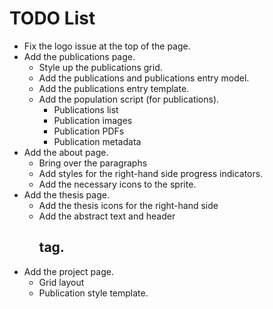 # TODO List

* Fix the logo issue at the top of the page.
* Add the publications page.
    * Style up the publications grid.
    * Add the publications and publications entry model.
    * Add the publications entry template.
    * Add the population script (for publications).
        * Publications list
        * Publication images
        * Publication PDFs
        * Publication metadata
* Add the about page.
    * Bring over the paragraphs
    * Add styles for the right-hand side progress indicators.
    * Add the necessary icons to the sprite.
* Add the thesis page.
    * Add the thesis icons for the right-hand side
    * Add the abstract text and header <h2> tag.
* Add the project page.
    * Grid layout
    * Publication style template.